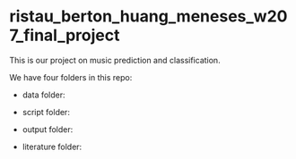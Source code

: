 # ristau_berton_huang_meneses_w207_final_project

This is our project on music prediction and classification.

We have four folders in this repo:

- data folder:

- script folder:

- output folder:

- literature folder:

